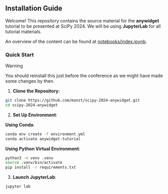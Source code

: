## Installation Guide

Welcome! This repository contains the source material for the **anywidget**
tutorial to be presented at SciPy 2024. We will be using **JupyterLab** for all
tutorial materials.

An overview of the content can be found at [notebooks/index.ipynb](notebooks/index.ipynb).

### Quick Start

> [!WARNING]
> You should reinstall this just before the conference as we might have made some changes by then.

1. **Clone the Repository**:

```bash
git clone https://github.com/manzt/scipy-2024-anywidget.git
cd scipy-2024-anywidget
```


2. **Set Up Environment**:

**Using Conda**:
```bash
conda env create -f environment.yml
conda activate anywidget-tutorial
```

**Using Python Virtual Environment**:
```bash
python3 -m venv .venv
source .venv/bin/activate
pip install -r requirements.txt
```

3. **Launch JupyterLab**:
```bash
jupyter lab
```
